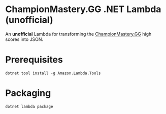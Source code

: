 # ChampionMastery.GG .NET Lambda (unofficial)
An **unofficial** Lambda for transforming the [ChampionMastery.GG](https://github.com/Derpthemeus/ChampionMastery.GG) high scores into JSON.

# Prerequisites 

    dotnet tool install -g Amazon.Lambda.Tools
    
# Packaging

    dotnet lambda package
